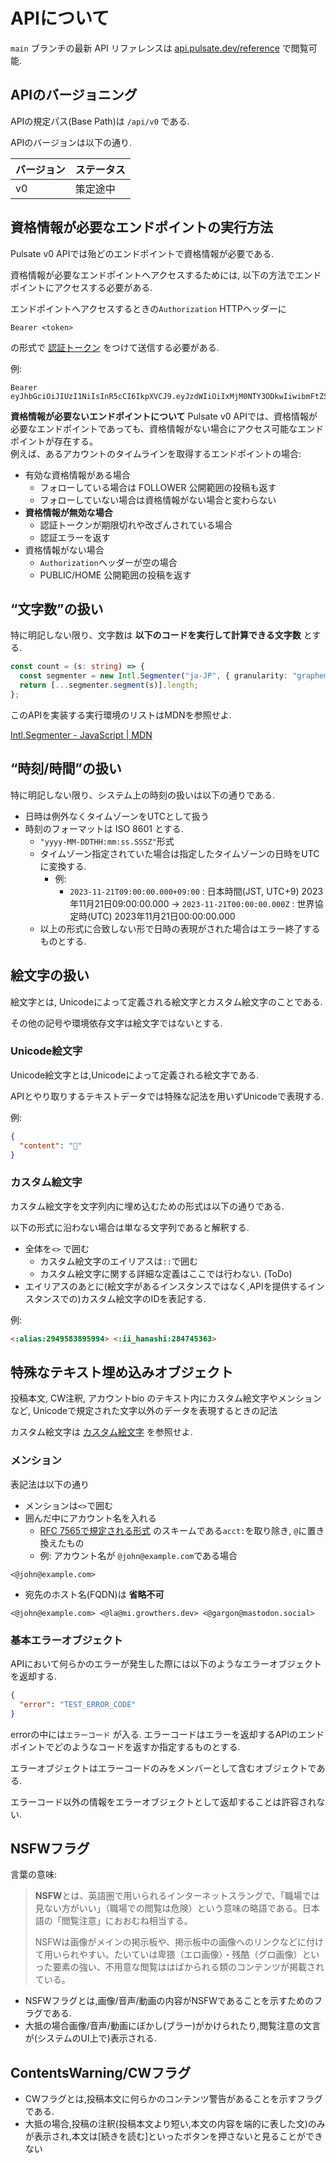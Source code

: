 # APIについて

`main` ブランチの最新 API リファレンスは
[api.pulsate.dev/reference](https://api.pulsate.dev/reference) で閲覧可能.

## APIのバージョニング

APIの規定パス(Base Path)は `/api/v0` である.

APIのバージョンは以下の通り.

| バージョン | ステータス |
| ---------- | ---------- |
| v0         | 策定途中   |

## 資格情報が必要なエンドポイントの実行方法

Pulsate v0 APIでは殆どのエンドポイントで資格情報が必要である.

資格情報が必要なエンドポイントへアクセスするためには,
以下の方法でエンドポイントにアクセスする必要がある.

エンドポイントへアクセスするときの`Authorization` HTTPヘッダーに

```text
Bearer <token>
```

の形式で [認証トークン](./model.md#認証トークン) をつけて送信する必要がある.

例:

```text
Bearer eyJhbGciOiJIUzI1NiIsInR5cCI6IkpXVCJ9.eyJzdWIiOiIxMjM0NTY3ODkwIiwibmFtZSI6IkpvaG4gRG9lIiwiaWF0IjoxNTE2MjM5MDIyfQ.SflKxwRJSMeKKF2QT4fwpMeJf36POk6yJV_adQssw5c
```

**資格情報が必要ないエンドポイントについて** Pulsate v0
APIでは、資格情報が必要なエンドポイントであっても、資格情報がない場合にアクセス可能なエンドポイントが存在する。\
例えば、あるアカウントのタイムラインを取得するエンドポイントの場合:

- 有効な資格情報がある場合
  - フォローしている場合は FOLLOWER 公開範囲の投稿も返す
  - フォローしていない場合は資格情報がない場合と変わらない
- **資格情報が無効な場合**
  - 認証トークンが期限切れや改ざんされている場合
  - 認証エラーを返す
- 資格情報がない場合
  - `Authorization`ヘッダーが空の場合
  - PUBLIC/HOME 公開範囲の投稿を返す

## “文字数”の扱い

特に明記しない限り、文字数は **以下のコードを実行して計算できる文字数** とする.

```ts
const count = (s: string) => {
  const segmenter = new Intl.Segmenter("ja-JP", { granularity: "grapheme" });
  return [...segmenter.segment(s)].length;
};
```

このAPIを実装する実行環境のリストはMDNを参照せよ.

[Intl.Segmenter - JavaScript | MDN](https://developer.mozilla.org/ja/docs/Web/JavaScript/Reference/Global_Objects/Intl/Segmenter#ブラウザーの互換性)

## “時刻/時間”の扱い

特に明記しない限り、システム上の時刻の扱いは以下の通りである.

- 日時は例外なくタイムゾーンをUTCとして扱う
- 時刻のフォーマットは ISO 8601 とする.
  - `"yyyy-MM-DDTHH:mm:ss.SSSZ"`形式
  - タイムゾーン指定されていた場合は指定したタイムゾーンの日時をUTCに変換する.
    - 例:
      - `2023-11-21T09:00:00.000+09:00` : 日本時間(JST, UTC+9)
        2023年11月21日09:00:00.000 → `2023-11-21T00:00:00.000Z` :
        世界協定時(UTC) 2023年11月21日00:00:00.000
  - 以上の形式に合致しない形で日時の表現がされた場合はエラー終了するものとする.

## 絵文字の扱い

絵文字とは, Unicodeによって定義される絵文字とカスタム絵文字のことである.

その他の記号や環境依存文字は絵文字ではないとする.

### Unicode絵文字

Unicode絵文字とは,Unicodeによって定義される絵文字である.

APIとやり取りするテキストデータでは特殊な記法を用いずUnicodeで表現する.

例:

```json
{
  "content": "🎉"
}
```

### カスタム絵文字

カスタム絵文字を文字列内に埋め込むための形式は以下の通りである.

以下の形式に沿わない場合は単なる文字列であると解釈する.

- 全体を`<>` で囲む
  - カスタム絵文字のエイリアスは`::`で囲む
  - カスタム絵文字に関する詳細な定義はここでは行わない. (ToDo)
- エイリアスのあとに(絵文字があるインスタンスではなく,APIを提供するインスタンスでの)カスタム絵文字のIDを表記する.

例:

```md
<:alias:2949583895994> <:ii_hanashi:284745363>
```

## 特殊なテキスト埋め込みオブジェクト

投稿本文, CW注釈, アカウントbio のテキスト内にカスタム絵文字やメンションなど,
Unicodeで規定された文字以外のデータを表現するときの記法

カスタム絵文字は [カスタム絵文字](#カスタム絵文字) を参照せよ.

### メンション

表記法は以下の通り

- メンションは`<>`で囲む
- 囲んだ中にアカウント名を入れる
  - [RFC 7565で規定される形式](https://datatracker.ietf.org/doc/htmlrfc7565#:~:text=labels%0A%20%20%20%20%20%20%5BRFC5890%5D.-,7,-%20%20IANA%20Considerations%0A%0A%20%20%20In)
    のスキームである`acct:`を取り除き, `@`に置き換えたもの
  - 例: アカウント名が `@john@example.com`である場合

```text
<@john@example.com>
```

- 宛先のホスト名(FQDN)は **省略不可**

```text
<@john@example.com> <@la@mi.growthers.dev> <@gargon@mastodon.social>
```

### 基本エラーオブジェクト

APIにおいて何らかのエラーが発生した際には以下のようなエラーオブジェクトを返却する.

```json
{
  "error": "TEST_ERROR_CODE"
}
```

errorの中には`エラーコード` が入る.
エラーコードはエラーを返却するAPIのエンドポイントでどのようなコードを返すか指定するものとする.

エラーオブジェクトはエラーコードのみをメンバーとして含むオブジェクトである.

エラーコード以外の情報をエラーオブジェクトとして返却することは許容されない.

## NSFWフラグ

言葉の意味:

> **NSFW**とは、英語圏で用いられるインターネットスラングで、「職場では見ない方がいい」（職場での閲覧は危険）という意味の略語である。日本語の「閲覧注意」におおむね相当する。
>
> NSFWは画像がメインの掲示板や、掲示板中の画像へのリンクなどに付けて用いられやすい。たいていは卑猥（エロ画像）・残酷（グロ画像）といった要素の強い、不用意な閲覧ははばかられる類のコンテンツが掲載されている。

- NSFWフラグとは,画像/音声/動画の内容がNSFWであることを示すためのフラグである.
- 大抵の場合画像/音声/動画にぼかし(ブラー)がかけられたり,閲覧注意の文言が(システムのUI上で)表示される.

## ContentsWarning/CWフラグ

- CWフラグとは,投稿本文に何らかのコンテンツ警告があることを示すフラグである.
- 大抵の場合,投稿の注釈(投稿本文より短い,本文の内容を端的に表した文)のみが表示され,本文は[続きを読む]といったボタンを押さないと見ることができない
